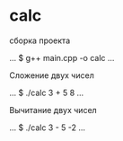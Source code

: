# calc

сборка проекта

...
$ g++ main.cpp -o calc
...

Сложение двух чисел

...
$ ./calc 3 + 5
8
...

Вычитание двух чисел

...
$ ./calc 3 - 5
-2
...

